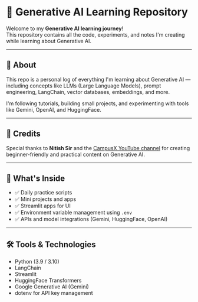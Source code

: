 # 🚀 Generative AI Learning Repository

Welcome to my **Generative AI learning journey**!  
This repository contains all the code, experiments, and notes I'm creating while learning about Generative AI.

---

## 📌 About

This repo is a personal log of everything I'm learning about Generative AI — including concepts like LLMs (Large Language Models), prompt engineering, LangChain, vector databases, embeddings, and more.

I'm following tutorials, building small projects, and experimenting with tools like Gemini, OpenAI, and HuggingFace.

---

## 🙏 Credits

Special thanks to **Nitish Sir** and the [CampusX YouTube channel](https://www.youtube.com/c/CampusX) for creating beginner-friendly and practical content on Generative AI.

---

## 📂 What's Inside

- ✅ Daily practice scripts  
- ✅ Mini projects and apps  
- ✅ Streamlit apps for UI  
- ✅ Environment variable management using `.env`  
- ✅ APIs and model integrations (Gemini, HuggingFace, OpenAI)

---

## 🛠️ Tools & Technologies

- Python (3.9 / 3.10)
- LangChain
- Streamlit
- HuggingFace Transformers
- Google Generative AI (Gemini)
- dotenv for API key management
